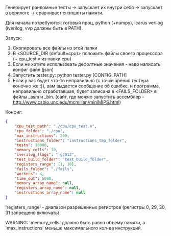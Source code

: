 Генерирует рандомные тесты -> запускает их внутри себя -> запускает в верилоге -> сравнивает снэпшоты памяти.

Для начала потребуются: готовый проц, python (+numpy), icarus verilog (iverilog, vvp должны быть в PATH).

Запуск:
1. Скопировать все файлы из этой папки
2. В <SOURCE\_DIR (default=cpu)> положить файлы своего процессора (+ cpu_test.v из папки cpu)
3. Если не хотите использовать дефолтные значения - надо написать конфиг файл (json)
4. Запустить tester.py: python tester.py [CONFIG_PATH]
5. Если у вас будет что-то неправильно (с точки зрения тестера конечно же :)), вам выдастся сообщение об ошибке, и программа, неправильно отработавшая, будет записана в <FAILS\_FOLDER> в файлы <TAG>\_asm и <TAG>\_bin. (сайт, где можно запустить ассемблер - http://www.csbio.unc.edu/mcmillan/miniMIPS.html)

Конфиг:
```json
{
    "cpu_test_path": "./cpu/cpu_test.v",
    "cpu_folder": "./cpu",
    "max_instructions": 200,
    "instructions_folder": "instructions_tmp_folder",
    "tests": 10000,
    "memory_cells": 10,
    "iverilog_flags": "-g2012",
    "test_build_folder": "test_build_folder",
    "registers_range": [1, 10],
    "fails_folder": "./fails",
    "workers": 4,
    "time_out": 5000,
    "memory_array_name": null,
    "registers_array_name": null,
    "instructions_array_name": null
}
```
'registers_range' - диапазон разрешенных регистров (регистры 0, 29, 30, 31 запрещено включать)

WARNING: 'memory_cells' должно быть равно объему памяти, а 'max_instructions' меньше максимального кол-ва инструкций.
